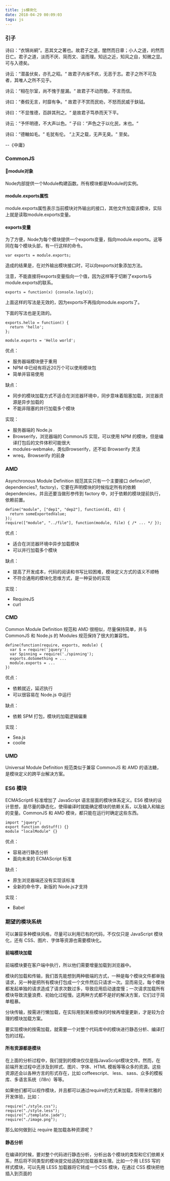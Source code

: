 ```yaml
---
title: js模块化
date: 2018-04-29 00:09:03
tags: js
---
```

### 引子

诗曰：“衣锦尚絅”。恶其文之著也。故君子之道，闇然而日章；小人之道，的然而日亡。君子之道，淡而不厌、简而文、温而理。知远之近，知风之自，知微之显。可与入德矣。

诗云：“潜虽伏矣，亦孔之昭。“ 故君子内省不疚，无恶于志。君子之所不可及者，其唯人之所不见乎。

诗云：“相在尔室，尚不愧于屋漏。“ 故君子不动而敬，不言而信。

诗曰：“奏假无言，时靡有争。“ 故君子不赏而民劝，不怒而民威于鈇钺。

诗曰：“不显惟德，百辟其刑之。“ 是故君子笃恭而天下平。

诗云：“予怀明德，不大声以色。“ 子曰：“声色之于以化民，末也。“

诗曰：“德輶如毛。“ 毛犹有伦。 “上天之载，无声无臭。“ 至矣。

--《中庸》

### CommonJS

#### module对象

Node内部提供一个Module构建函数。所有模块都是Module的实例。

#### module.exports属性

module.exports属性表示当前模块对外输出的接口，其他文件加载该模块，实际上就是读取module.exports变量。

#### exports变量

为了方便，Node为每个模块提供一个exports变量，指向module.exports。这等同在每个模块头部，有一行这样的命令。

```
var exports = module.exports;
```
造成的结果是，在对外输出模块接口时，可以向exports对象添加方法。

注意，不能直接将exports变量指向一个值，因为这样等于切断了exports与module.exports的联系。
```
exports = function(x) {console.log(x)};
```
上面这样的写法是无效的，因为exports不再指向module.exports了。

下面的写法也是无效的。
```
exports.hello = function() {
  return 'hello';
};

module.exports = 'Hello world';
```
优点：
- 服务器端模块便于重用
- NPM 中已经有将近20万个可以使用模块包
- 简单并容易使用

缺点：
- 同步的模块加载方式不适合在浏览器环境中，同步意味着阻塞加载，浏览器资源是异步加载的
- 不能非阻塞的并行加载多个模块

实现：
- 服务器端的 Node.js
- Browserify，浏览器端的 CommonJS 实现，可以使用 NPM 的模块，但是编译打包后的文件体积可能很大
- modules-webmake，类似Browserify，还不如 Browserify 灵活
- wreq，Browserify 的前身

### AMD

Asynchronous Module Definition 规范其实只有一个主要接口 define(id?, dependencies?, factory)，它要在声明模块的时候指定所有的依赖 dependencies，并且还要当做形参传到 factory 中，对于依赖的模块提前执行，依赖前置。

```
define("module", ["dep1", "dep2"], function(d1, d2) {
  return someExportedValue;
});
require(["module", "../file"], function(module, file) { /* ... */ });
```
优点：
- 适合在浏览器环境中异步加载模块
- 可以并行加载多个模块

缺点：
- 提高了开发成本，代码的阅读和书写比较困难，模块定义方式的语义不顺畅
- 不符合通用的模块化思维方式，是一种妥协的实现

实现：
- RequireJS
- curl

### CMD

Common Module Definition 规范和 AMD 很相似，尽量保持简单，并与 CommonJS 和 Node.js 的 Modules 规范保持了很大的兼容性。

```
define(function(require, exports, module) {
  var $ = require('jquery');
  var Spinning = require('./spinning');
  exports.doSomething = ...
  module.exports = ...
})
```
优点：
- 依赖就近，延迟执行
- 可以很容易在 Node.js 中运行

缺点：
- 依赖 SPM 打包，模块的加载逻辑偏重

实现：
- Sea.js
- coolie

### UMD
Universal Module Definition 规范类似于兼容 CommonJS 和 AMD 的语法糖，是模块定义的跨平台解决方案。

### ES6 模块

ECMAScript6 标准增加了 JavaScript 语言层面的模块体系定义。ES6 模块的设计思想，是尽量的静态化，使得编译时就能确定模块的依赖关系，以及输入和输出的变量。CommonJS 和 AMD 模块，都只能在运行时确定这些东西。
```
import "jquery";
export function doStuff() {}
module "localModule" {}
```
优点：
- 容易进行静态分析
- 面向未来的 ECMAScript 标准

缺点：
- 原生浏览器端还没有实现该标准
- 全新的命令字，新版的 Node.js才支持

实现：
- Babel

### 期望的模块系统

可以兼容多种模块风格，尽量可以利用已有的代码，不仅仅只是 JavaScript 模块化，还有 CSS、图片、字体等资源也需要模块化。

#### 前端模块加载

前端模块要在客户端中执行，所以他们需要增量加载到浏览器中。

模块的加载和传输，我们首先能想到两种极端的方式，一种是每个模块文件都单独请求，另一种是把所有模块打包成一个文件然后只请求一次。显而易见，每个模块都发起单独的请求造成了请求次数过多，导致应用启动速度慢；一次请求加载所有模块导致流量浪费、初始化过程慢。这两种方式都不是好的解决方案，它们过于简单粗暴。

分块传输，按需进行懒加载，在实际用到某些模块的时候再增量更新，才是较为合理的模块加载方案。

要实现模块的按需加载，就需要一个对整个代码库中的模块进行静态分析、编译打包的过程。

#### 所有资源都是模块

在上面的分析过程中，我们提到的模块仅仅是指JavaScript模块文件。然而，在前端开发过程中还涉及到样式、图片、字体、HTML 模板等等众多的资源。这些资源还会以各种方言的形式存在，比如 coffeescript、 less、 sass、众多的模板库、多语言系统（i18n）等等。

如果他们都可以视作模块，并且都可以通过require的方式来加载，将带来优雅的开发体验，比如：

```
require("./style.css");
require("./style.less");
require("./template.jade");
require("./image.png");
```
那么如何做到让 require 能加载各种资源呢？

#### 静态分析

在编译的时候，要对整个代码进行静态分析，分析出各个模块的类型和它们依赖关系，然后将不同类型的模块提交给适配的加载器来处理。比如一个用 LESS 写的样式模块，可以先用 LESS 加载器将它转成一个CSS 模块，在通过 CSS 模块把他插入到页面的 <style> 标签中执行。Webpack 就是在这样的需求中应运而生。

同时，为了能利用已经存在的各种框架、库和已经写好的文件，我们还需要一个模块加载的兼容策略，来避免重写所有的模块。